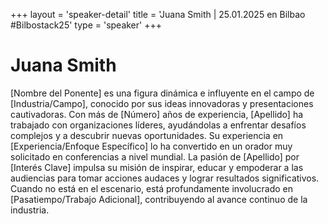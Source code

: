 +++
layout = 'speaker-detail'
title = 'Juana Smith | 25.01.2025 en Bilbao #Bilbostack25'
type = 'speaker'
+++
# Juana Smith
[Nombre del Ponente] es una figura dinámica e influyente en el campo de [Industria/Campo], conocido por sus ideas innovadoras y presentaciones cautivadoras. Con más de [Número] años de experiencia, [Apellido] ha trabajado con organizaciones líderes, ayudándolas a enfrentar desafíos complejos y a descubrir nuevas oportunidades. Su experiencia en [Experiencia/Enfoque Específico] lo ha convertido en un orador muy solicitado en conferencias a nivel mundial. La pasión de [Apellido] por [Interés Clave] impulsa su misión de inspirar, educar y empoderar a las audiencias para tomar acciones audaces y lograr resultados significativos. Cuando no está en el escenario, está profundamente involucrado en [Pasatiempo/Trabajo Adicional], contribuyendo al avance continuo de la industria.